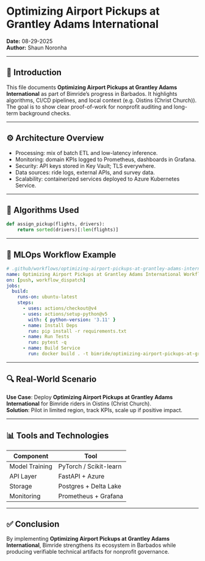 # Optimizing Airport Pickups at Grantley Adams International

**Date:** 08-29-2025  
**Author:** Shaun Noronha

---

## 🚀 Introduction

This file documents **Optimizing Airport Pickups at Grantley Adams International** as part of Bimride’s progress in Barbados. 
It highlights algorithms, CI/CD pipelines, and local context (e.g. Oistins (Christ Church)). 
The goal is to show clear proof-of-work for nonprofit auditing and long-term background checks.

---

## ⚙️ Architecture Overview

- Processing: mix of batch ETL and low-latency inference.
- Monitoring: domain KPIs logged to Prometheus, dashboards in Grafana.
- Security: API keys stored in Key Vault; TLS everywhere.
- Data sources: ride logs, external APIs, and survey data.
- Scalability: containerized services deployed to Azure Kubernetes Service.

---

## 🧠 Algorithms Used

```python
def assign_pickup(flights, drivers):
    return sorted(drivers)[:len(flights)]
```

---

## 🔁 MLOps Workflow Example

```yaml
# .github/workflows/optimizing-airport-pickups-at-grantley-adams-international.yml
name: Optimizing Airport Pickups at Grantley Adams International Workflow
on: [push, workflow_dispatch]
jobs:
  build:
    runs-on: ubuntu-latest
    steps:
      - uses: actions/checkout@v4
      - uses: actions/setup-python@v5
        with: { python-version: '3.11' }
      - name: Install Deps
        run: pip install -r requirements.txt
      - name: Run Tests
        run: pytest -q
      - name: Build Service
        run: docker build . -t bimride/optimizing-airport-pickups-at-grantley-adams-international:$GITHUB_SHA
```

---

## 🔍 Real-World Scenario


**Use Case**: Deploy **Optimizing Airport Pickups at Grantley Adams International** for Bimride riders in Oistins (Christ Church).  
**Solution**: Pilot in limited region, track KPIs, scale up if positive impact.


---

## 📊 Tools and Technologies


| Component      | Tool                     |
|----------------|--------------------------|
| Model Training | PyTorch / Scikit-learn   |
| API Layer      | FastAPI + Azure          |
| Storage        | Postgres + Delta Lake    |
| Monitoring     | Prometheus + Grafana     |


---

## ✅ Conclusion


By implementing **Optimizing Airport Pickups at Grantley Adams International**, Bimride strengthens its ecosystem in Barbados while producing
verifiable technical artifacts for nonprofit governance.

